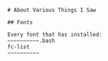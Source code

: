     # About Various Things I Saw
    
    ## Fonts
    
    Every font that has installed:
    ~~~~~~~~~~.bash
    fc-list
    ~~~~~~~~~~
    
    

